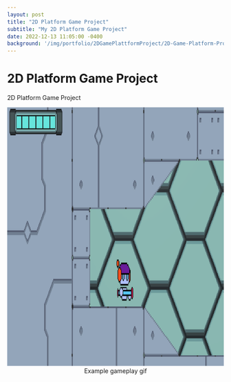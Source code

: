 ```yaml
---
layout: post
title: "2D Platform Game Project"
subtitle: "My 2D Platform Game Project"
date: 2022-12-13 11:05:00 -0400
background: '/img/portfolio/2DGamePlattformProject/2D-Game-Platform-Project.JPG'
---
```


# 2D Platform Game Project

2D Platform Game Project

<img src="/img/portfolio/2DGamePlattformProject/2DPlatformProject.gif" alt="img" class="responsive" width="800" height="600"/>
<center>Example gameplay gif</center>